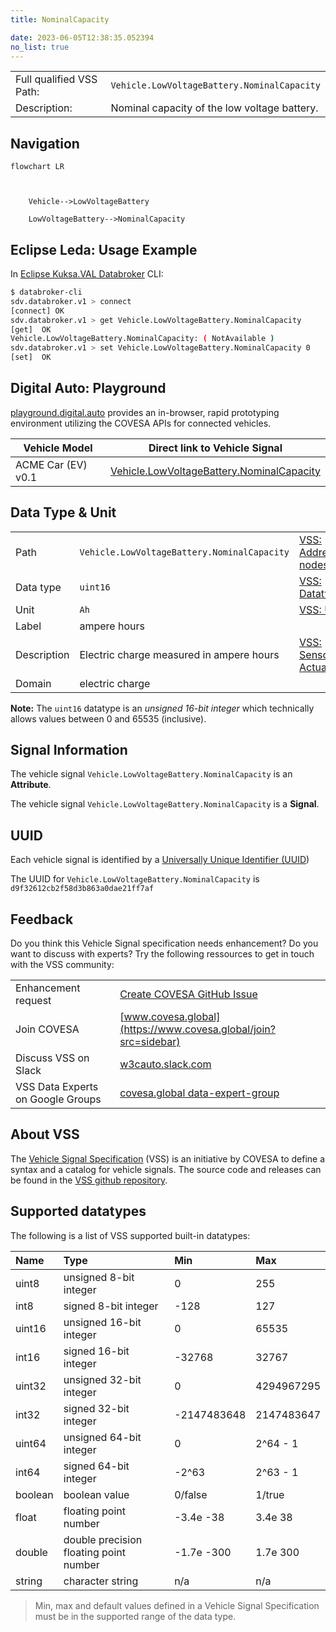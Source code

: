 ```yaml
---
title: NominalCapacity

date: 2023-06-05T12:38:35.052394
no_list: true
---
```



| | |
|---|---|
| Full qualified VSS Path: | `Vehicle.LowVoltageBattery.NominalCapacity` |
| Description: | Nominal capacity of the low voltage battery. |

## Navigation

```mermaid
flowchart LR



    Vehicle-->LowVoltageBattery

    LowVoltageBattery-->NominalCapacity

```

## Eclipse Leda: Usage Example

In [Eclipse Kuksa.VAL Databroker](https://github.com/eclipse/kuksa.val/tree/master/kuksa_databroker) CLI:



```bash
$ databroker-cli
sdv.databroker.v1 > connect
[connect] OK
sdv.databroker.v1 > get Vehicle.LowVoltageBattery.NominalCapacity
[get]  OK
Vehicle.LowVoltageBattery.NominalCapacity: ( NotAvailable )
sdv.databroker.v1 > set Vehicle.LowVoltageBattery.NominalCapacity 0
[set]  OK
```

## Digital Auto: Playground

[playground.digital.auto](http://digital.auto) provides an in-browser, rapid prototyping environment utilizing the COVESA APIs for connected vehicles. 

| Vehicle Model | Direct link to Vehicle Signal |
|---|---|
| ACME Car (EV) v0.1 | [Vehicle.LowVoltageBattery.NominalCapacity](https://digitalauto.netlify.app/model/STLWzk1WyqVVLbfymb4f/cvi/list/Vehicle.LowVoltageBattery.NominalCapacity/) |

## Data Type & Unit

| | | |
|---|---|---|
| Path | `Vehicle.LowVoltageBattery.NominalCapacity` | [VSS: Addressing nodes](https://covesa.github.io/vehicle_signal_specification/rule_set/basics/) |
| Data type | `uint16` | [VSS: Datatypes](https://covesa.github.io/vehicle_signal_specification/rule_set/data_entry/data_types/) |
| Unit | `Ah` | [VSS: Units](https://covesa.github.io/vehicle_signal_specification/rule_set/data_entry/data_unit_types/) |
| Label | ampere hours | |
| Description | Electric charge measured in ampere hours | [VSS: Sensors & Actuators](https://covesa.github.io/vehicle_signal_specification/rule_set/data_entry/sensor_actuator/) |
| Domain | electric charge | [](https://covesa.github.io/vehicle_signal_specification/rule_set/data_entry/data_unit_types/) |



**Note:** The `uint16` datatype is an *unsigned 16-bit integer* which technically allows values between 0 and 65535 (inclusive).











## Signal Information



The vehicle signal `Vehicle.LowVoltageBattery.NominalCapacity` is an **Attribute**.



The vehicle signal `Vehicle.LowVoltageBattery.NominalCapacity` is a **Signal**.



## UUID

Each vehicle signal is identified by a [Universally Unique Identifier (UUID](https://en.wikipedia.org/wiki/Universally_unique_identifier))

The UUID for `Vehicle.LowVoltageBattery.NominalCapacity` is `d9f32612cb2f58d3b863a0dae21ff7af`


## Feedback

Do you think this Vehicle Signal specification needs enhancement? Do you want to discuss with experts? Try the following ressources to get in touch with the VSS community:

| | |
|---|---|
| Enhancement request | [Create COVESA GitHub Issue](https://github.com/COVESA/vehicle_signal_specification/issues/new?body=Please+describe+your+feedback&title=Signal+feedback+Vehicle.LowVoltageBattery.NominalCapacity) |
| Join COVESA | [www.covesa.global](https://www.covesa.global/join?src=sidebar) |
| Discuss VSS on Slack | [w3cauto.slack.com](http://w3cauto.slack.com/) |
| VSS Data Experts on Google Groups | [covesa.global data-expert-group](https://groups.google.com/a/covesa.global/g/data-expert-group) |

## About VSS

The [Vehicle Signal Specification](https://covesa.github.io/vehicle_signal_specification/) (VSS)
is an initiative by COVESA to define a syntax and a catalog for vehicle signals.
The source code and releases can be found in the [VSS github repository](https://github.com/COVESA/vehicle_signal_specification).

## Supported datatypes

The following is a list of VSS supported built-in datatypes:

Name       | Type                       | Min  | Max
:----------|:---------------------------|:-----|:---
uint8      | unsigned 8-bit integer     | 0    | 255
int8       | signed 8-bit integer       | -128 | 127
uint16     | unsigned 16-bit integer    |  0   | 65535
int16      | signed 16-bit integer      | -32768 | 32767
uint32     | unsigned 32-bit integer    | 0 | 4294967295
int32      | signed 32-bit integer      | -2147483648 | 2147483647
uint64     | unsigned 64-bit integer    | 0    | 2^64 - 1
int64      | signed 64-bit integer      | -2^63 | 2^63 - 1
boolean    | boolean value              | 0/false | 1/true
float      | floating point number      | -3.4e -38 | 3.4e 38
double     | double precision floating point number | -1.7e -300 | 1.7e 300
string     | character string           | n/a  | n/a

> Min, max and default values defined in a Vehicle Signal Specification must be in the supported range of the data type.
